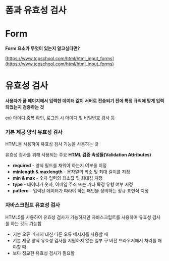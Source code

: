 # 폼과 유효성 검사

# Form

**Form 요소가 무엇이 있는지 알고싶다면?**

[https://www.tcpschool.com/html/html_input_forms](https://www.tcpschool.com/html/html_input_forms)

# 유효성 검사

**사용자가 폼 페이지에서 입력한 데이터 값이 서버로 전송되기 전에 특정 규칙에 맞게 입력 되었는지 검증하는 것**

ex) 아이디 중복 확인, 로그인 시 아이디 및 비밀번호 검사 등

### **기본 제공 양식 유효성 검사**

HTML을 사용하여 유효성 검사 기능을 사용하는 것

유효성 검사를 위해 사용되는 주요 **HTML 검증 속성들(Validation Attributes)**

- **required** - 양식 필드를 채워야 하는지 여부를 지정
- **minlength & maxlength** - 문자열의 최소 및 최대 길이를 지정
- **min & max** - 숫자 입력의 최소값 및 최대값 지정
- **type** - 데이터가 숫자, 이메일 주소 또는 기타 특정 유형 여부 지정
- **pattern** - 입력된 데이터가 따라야 하는 패턴을 정의하는 정규 표현식 지정

### 자바스크립트 유효성 검사

HTML5를 사용하여 유효성 검사가 가능하지만 자바스크립트를 사용하여 유효성 검사를 하는 것도 가능함

- 기본 오류 메시지 대신 다른 오류 메시지를 사용할 때
- 기본 제공 양식 유효성 검사를 지원하지 않는 일부 구 버전 브라우저에서 처리를 해야할 때
- 보다 정교한 유효성 검사가 필요할